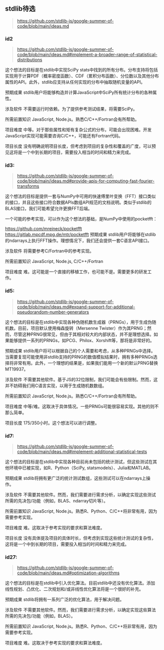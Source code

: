 ## stdlib待选
> https://github.com/stdlib-js/google-summer-of-code/blob/main/ideas.md


### id2 
> https://github.com/stdlib-js/google-summer-of-code/blob/main/ideas.md#implement-a-broader-range-of-statistical-distributions

这个想法的目标是在stdlib中实现SciPy stats中找到的所有分布。分布支持将包括实现用于计算PDF（概率密度函数）、CDF（累积分布函数）、分位数以及其他分布属性的API。此外，stdlib应支持从任何实现的分布中抽取随机变量的API。

预期成果
stdlib用户将能够构造并计算JavaScript中SciPy所有统计分布的各种属性。

涉及软件
不需要运行时依赖。为了提供参考测试结果，将需要SciPy。

所需前置知识
JavaScript, Node.js。熟悉C/C++/Fortran会有所帮助。

项目难度
中等。对于那些属性和矩有复杂公式的分布，可能会出现困难。开发JavaScript实现可能需要咨询C/C++，可能还有Fortran代码。

项目长度
没有明确说明项目长度，但考虑到项目的复杂性和覆盖的广度，可以预见这将是一个中到长期的项目，需要投入相当的时间和精力来完成。


### id3: 
> https://github.com/stdlib-js/google-summer-of-code/blob/main/ideas.md#provide-apis-for-computing-fast-fourier-transforms

这个想法的目标是提供一套与NumPy中可用的快速傅里叶变换（FFT）接口类似的接口，并且这些接口符合数据APIs数组API规范的文档说明。类似于stdlib的BLAS接口，我们可能希望允许更换FFT后端。

一个可能的参考实现，可以作为这个想法的基础，是NumPy中使用的pocketfft：

https://github.com/mreineck/pocketfft
https://gitlab.mpcdf.mpg.de/mtr/pocketfft
预期成果
stdlib用户将能够在stdlib的ndarrays上执行FFT操作。理想情况下，我们还会提供一套C语言API接口。

涉及软件
将需要参考C/Fortran中的参考实现。

所需前置知识
JavaScript, Node.js, C/C++/Fortran

项目难度
难。这可能是一个直接的移植工作，也可能不是。需要更多的研发工作。

### id5: 
> https://github.com/stdlib-js/google-summer-of-code/blob/main/ideas.md#expand-support-for-additional-pseudorandom-number-generators

这个想法的目标是在stdlib中实现各种伪随机数生成器（PRNGs），用于生成伪随机数。目前，项目默认使用梅森旋转（Mersenne Twister）作为其PRNG；然而，尽管这种PRNG很常见，但由于其相对较大的内部状态，并不是理想选择。如果能够提供一系列的PRNGs，如PCG、Philox、Xorshift等，那将是非常好的。

预期成果
stdlib用户将可以根据自己的个人需要和考虑，从多种PRNGs中选择。当需要复现可能使用非stdlib支持的PRNG的数值模拟结果时，拥有多种PRNGs选择将非常有用。此外，一个理想的结果是，如果我们能用一个新的默认PRNG替换MT19937。

涉及软件
不需要其他软件。基于JS的32位限制，我们可能会有些限制。然而，这并不妨碍我们用C语言实现，以用于生成随机数数组。

所需前置知识
JavaScript, Node.js。熟悉C/C++/Fortran会有所帮助。

项目难度
中等/难。这取决于具体情况。一些PRNGs可能很容易实现。其他的则不那么简单。

项目长度
175/350小时。这个想法可以进行调整。

### id7:
> https://github.com/stdlib-js/google-summer-of-code/blob/main/ideas.md#implement-additional-statistical-tests

这个想法的目标是在stdlib中实现各种目前尚未包括的统计测试，但这些测试在其他环境中已被实现，如R、Python（SciPy, statsmodels）、Julia和MATLAB。

预期成果
stdlib将拥有更广泛的统计测试数组，这些测试可以在ndarrays上操作。

涉及软件
不需要其他软件。然而，我们需要进行需求分析，以确定实现这些测试所需的先决包/功能（例如，BLAS、ndarray切片等）。

所需前置知识
JavaScript, Node.js。熟悉R、Python、C/C++将非常有用，因为需要参考实现。

项目难度
难。这取决于参考实现的要求和算法难度。

项目长度
没有具体提及项目的具体时长，但考虑到实现这些统计测试的复杂性，这将是一个中到长期的项目，需要投入相当的时间和精力来完成。

### id27:
> https://github.com/stdlib-js/google-summer-of-code/blob/main/ideas.md#optimization-algorithms

这个想法的目标是在stdlib中引入优化算法。目前stdlib中还没有优化算法。添加线性规划、凸优化、二次规划和/或非线性优化算法将是一个很好的补充。

预期成果
stdlib将拥有一系列广泛的优化算法，用于解决问题。

涉及软件
不需要其他软件。然而，我们需要进行需求分析，以确定实现这些算法所需的先决包/功能（例如，BLAS）。

所需前置知识
JavaScript, Node.js。熟悉R、Python、C/C++将非常有用，因为需要参考实现。

项目难度
难。这取决于参考实现的要求和算法难度。